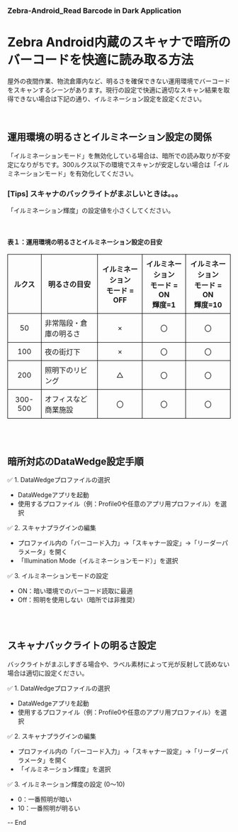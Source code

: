 ### Zebra-Android_Read Barcode in Dark Application
# Zebra Android内蔵のスキャナで暗所のバーコードを快適に読み取る方法

屋外の夜間作業、物流倉庫内など、明るさを確保できない運用環境でバーコードをスキャンするシーンがあります。現行の設定で快適に適切なスキャン結果を取得できない場合は下記の通り、イルミネーション設定を設定ください。

</br>


## 運用環境の明るさとイルミネーション設定の関係

「イルミネーションモード」を無効化している場合は、暗所での読み取りが不安定になりがちです。300ルクス以下の環境でスキャンが安定しない場合は「イルミネーションモード」を有効化してください。

### [Tips] スキャナのバックライトがまぶしいときは。。。

「イルミネーション輝度」の設定値を小さくしてください。

</br>

#### 表１：運用環境の明るさとイルミネーション設定の目安
<!DOCTYPE html>
<html>
<head>
<meta charset="UTF-8">
<style>
    table {
        border-collapse: collapse;
        width: 100%;
    }
    th, td {
        border: 1px solid black;
        padding: 8px;
        text-align: center;
    }
    /* 1列目と2列目の左寄せ調整（オプション） */
    td:nth-child(2) {
        text-align: left;
    }
</style>
</head>
<body>

<table>
    <thead>
        <tr>
            <th>ルクス</th>
            <th>明るさの目安</th>
            <th>イルミネーション<br>モード = OFF</th>
            <th>イルミネーション<br>モード = ON<br>輝度=1</th>
            <th>イルミネーション<br>モード = ON<br>輝度=10</th>
        </tr>
    </thead>
    <tbody>
        <tr>
            <td>50</td>
            <td>非常階段・倉庫の明るさ</td>
            <td>×</td>
            <td>〇</td>
            <td>〇</td>
        </tr>
        <tr>
            <td>100</td>
            <td>夜の街灯下</td>
            <td>×</td>
            <td>〇</td>
            <td>〇</td>
        </tr>
        <tr>
            <td>200</td>
            <td>照明下のリビング</td>
            <td>△</td>
            <td>〇</td>
            <td>〇</td>
        </tr>
        <tr>
            <td>300-500</td>
            <td>オフィスなど商業施設</td>
            <td>〇</td>
            <td>〇</td>
            <td>〇</td>
        </tr>
    </tbody>
</table>

</body>
</html>

</br>
</br>


## 暗所対応のDataWedge設定手順

✅ 1. DataWedgeプロファイルの選択
- DataWedgeアプリを起動
- 使用するプロファイル（例：Profile0や任意のアプリ用プロファイル）を選択

✅ 2. スキャナプラグインの編集
- プロファイル内の「バーコード入力」→「スキャナー設定」→「リーダーパラメータ」を開く
- 「Illumination Mode（イルミネーションモード）」を選択

✅ 3. イルミネーションモードの設定
- ON：暗い環境でのバーコード読取に最適
- Off：照明を使用しない（暗所では非推奨）

</br>
</br>

## スキャナバックライトの明るさ設定

バックライトがまぶしすぎる場合や、ラベル素材によって光が反射して読めない場合は適切に設定ください。


✅ 1. DataWedgeプロファイルの選択
- DataWedgeアプリを起動
- 使用するプロファイル（例：Profile0や任意のアプリ用プロファイル）を選択

✅ 2. スキャナプラグインの編集
- プロファイル内の「バーコード入力」→「スキャナー設定」→「リーダーパラメータ」を開く
- 「イルミネーション輝度」を選択

✅ 3. イルミネーション輝度の設定 (0～10)
- 0：一番照明が暗い
- 10：一番照明が明るい


-- End
